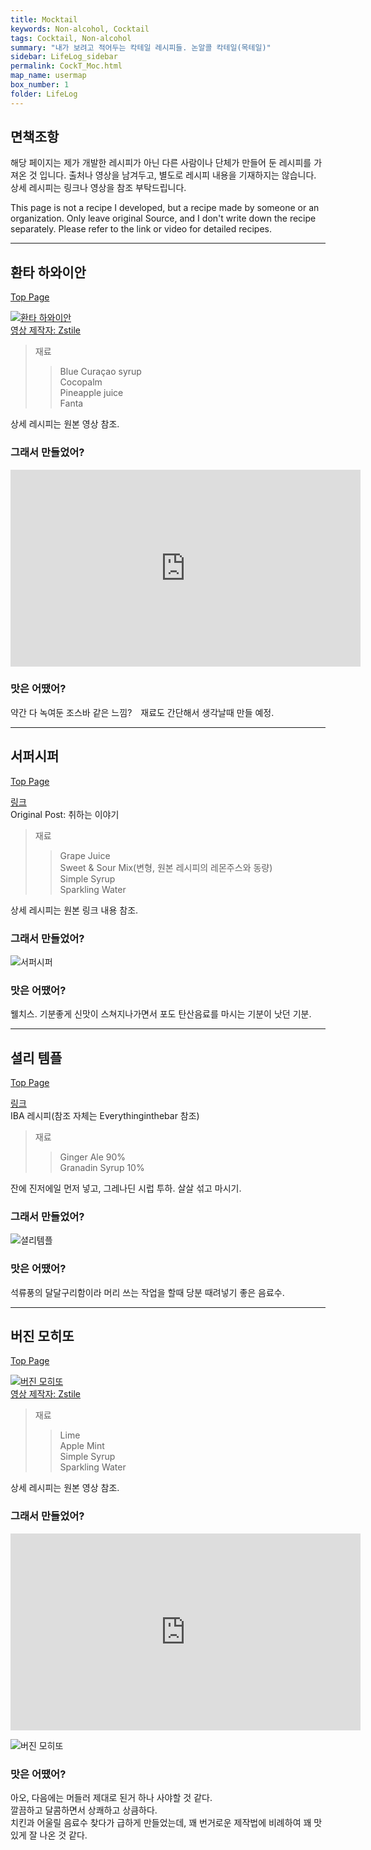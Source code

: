 ```yaml
---
title: Mocktail
keywords: Non-alcohol, Cocktail
tags: Cocktail, Non-alcohol
summary: "내가 보려고 적어두는 칵테일 레시피들. 논알콜 칵테일(목테일)"
sidebar: LifeLog_sidebar
permalink: CockT_Moc.html
map_name: usermap
box_number: 1
folder: LifeLog
---
```


## 면책조항

해당 페이지는 제가 개발한 레시피가 아닌 다른 사람이나 단체가 만들어 둔 레시피를 가져온 것 입니다. 출처나 영상을 남겨두고, 별도로 레시피 내용을 기재하지는 않습니다. 상세 레시피는 링크나 영상을 참조 부탁드립니다.  

This page is not a recipe I developed, but a recipe made by someone or an organization. Only leave original Source, and I don't write down the recipe separately. Please refer to the link or video for detailed recipes.  

---

## 환타 하와이안

[Top Page](#)  

[![환타 하와이안](http://img.youtube.com/vi/LcHxZt3KC-A/0.jpg)](https://youtube.com/shorts/LcHxZt3KC-A?si=nyA8zO2ScVVPNIkg)  
[영상 제작자: Zstile](https://www.youtube.com/@ZsTile)  

> 재료
> 
> > Blue Curaçao syrup  
> > Cocopalm  
> > Pineapple juice  
> > Fanta  

상세 레시피는 원본 영상 참조.  

### 그래서 만들었어?

<iframe width="560" height="315" src="https://www.youtube.com/embed/KsjqUwWy1YE?si=jbOXmBjx8LLRNs33" title="YouTube video player" frameborder="0" allow="accelerometer; autoplay; clipboard-write; encrypted-media; gyroscope; picture-in-picture; web-share" referrerpolicy="strict-origin-when-cross-origin" allowfullscreen></iframe>

### 맛은 어땠어?

약간 다 녹여둔 조스바 같은 느낌?　재료도 간단해서 생각날때 만들 예정.

---

## 서퍼시퍼

[Top Page](#)  

[링크](https://holdeniscomming.tistory.com/entry/4-%EB%AC%B4%EC%95%8C%EC%BD%9C-%EC%B9%B5%ED%85%8C%EC%9D%BC-%EB%A0%88%EC%8B%9C%ED%94%BC-%EC%84%9C%ED%8D%BC%EC%8B%9C%ED%8D%BC-%EB%A7%8C%EB%93%9C%EB%8A%94-%EB%B2%95Supper-Sipper-%EB%B0%94%EC%9D%B4%EC%98%AC%EB%A0%9B-%ED%96%A5%EA%B8%B0)  
Original Post: 취하는 이야기  

> 재료  
> 
> > Grape Juice  
> > Sweet & Sour Mix(변형, 원본 레시피의 레몬주스와 동량)  
> > Simple Syrup  
> > Sparkling Water  

상세 레시피는 원본 링크 내용 참조.  

### 그래서 만들었어?

![서퍼시퍼](./CockT_Img/Supper_Sipper.jpg)  

### 맛은 어땠어?

웰치스. 기분좋게 신맛이 스쳐지나가면서 포도 탄산음료를 마시는 기분이 낫던 기분.  

---

## 셜리 템플

[Top Page](#)  

[링크](https://everythinginthebar.blogspot.com/2011/01/i-60-cocktails-iba-international.html)  
IBA 레시피(참조 자체는 Everythinginthebar 참조)  

> 재료  
> 
> > Ginger Ale 90%  
> > Granadin Syrup 10%   

잔에 진저에일 먼저 넣고, 그레나딘 시럽 투하. 살살 섞고 마시기.  

### 그래서 만들었어?

![셜리템플](./CockT_Img/Shirley_Temple.jpg)  

### 맛은 어땠어?

석류풍의 달달구리함이라 머리 쓰는 작업을 할때 당분 때려넣기 좋은 음료수.   

---

## 버진 모히또

[Top Page](#)  

[![버진 모히또](http://img.youtube.com/vi/XOtSSZ2xf6A/0.jpg)](https://youtube.com/shorts/XOtSSZ2xf6A?si=Ut06w9qIjqf4LIHH)  
[영상 제작자: Zstile](https://www.youtube.com/@ZsTile)  

> 재료  
> 
> > Lime  
> > Apple Mint  
> > Simple Syrup  
> > Sparkling Water   

상세 레시피는 원본 영상 참조.  

### 그래서 만들었어?

<iframe width="560" height="315" src="https://www.youtube.com/embed/AtAgQU04-2w?si=2EC25srrHe_m-OS5" title="YouTube video player" frameborder="0" allow="accelerometer; autoplay; clipboard-write; encrypted-media; gyroscope; picture-in-picture; web-share" referrerpolicy="strict-origin-when-cross-origin" allowfullscreen></iframe>

![버진 모히또](./CockT_Img/Virgin_Mojito.jpg)  

### 맛은 어땠어?

아오, 다음에는 머들러 제대로 된거 하나 사야할 것 같다.  
깔끔하고 달콤하면서 상쾌하고 상큼하다.  
치킨과 어울릴 음료수 찾다가 급하게 만들었는데, 꽤 번거로운 제작법에 비례하여 꽤 맛있게 잘 나온 것 같다.  
